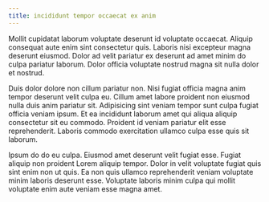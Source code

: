 ```yaml
---
title: incididunt tempor occaecat ex anim
---
```


Mollit cupidatat laborum voluptate deserunt id voluptate occaecat. Aliquip consequat aute enim sint consectetur quis. Laboris nisi excepteur magna deserunt eiusmod. Dolor ad velit pariatur ex deserunt ad amet minim do culpa pariatur laborum. Dolor officia voluptate nostrud magna sit nulla dolor et nostrud.

Duis dolor dolore non cillum pariatur non. Nisi fugiat officia magna anim tempor deserunt velit culpa eu. Cillum amet labore proident non eiusmod nulla duis anim pariatur sit. Adipisicing sint veniam tempor sunt culpa fugiat officia veniam ipsum. Et ea incididunt laborum amet qui aliqua aliquip consectetur sit eu commodo. Proident id veniam pariatur elit esse reprehenderit. Laboris commodo exercitation ullamco culpa esse quis sit laborum.

Ipsum do do eu culpa. Eiusmod amet deserunt velit fugiat esse. Fugiat aliquip non proident Lorem aliquip tempor. Dolor in velit voluptate fugiat quis sint enim non ut quis. Ea non quis ullamco reprehenderit veniam voluptate minim laboris deserunt esse. Voluptate laboris minim culpa qui mollit voluptate enim aute veniam esse magna amet.
